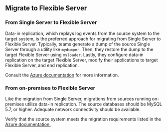 ## Migrate to Flexible Server

### From Single Server to Flexible Server

Data-in replication, which replays log events from the source system to the target system, is the preferred approach for migrating from Single Server to Flexible Server. Typically, teams generate a dump of the source Single Server through a utility like `mydumper`. Then, they restore the dump to the target Flexible Server using `myloader`. Lastly, they configure data-in replication on the target Flexible Server, modify their applications to target Flexible Server, and end replication.

Consult the [Azure documentation](https://docs.microsoft.com/azure/mysql/howto-migrate-single-flexible-minimum-downtime) for more information.

### From on-premises to Flexible Server

Like the migration from Single Server, migrations from sources running on-premises utilize data-in replication. The source databases should be MySQL 5.7, or higher. Adequate network connectivity should be available.

Verify that the source system meets the migration requirements listed in the [Azure documentation.](https://docs.microsoft.com/azure/mysql/flexible-server/concepts-data-in-replication)
